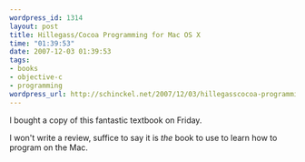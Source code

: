 ```yaml
--- 
wordpress_id: 1314
layout: post
title: Hillegass/Cocoa Programming for Mac OS X
time: "01:39:53"
date: 2007-12-03 01:39:53
tags: 
- books
- objective-c
- programming
wordpress_url: http://schinckel.net/2007/12/03/hillegasscocoa-programming-for-mac-os-x/
---
```

I bought a copy of this fantastic textbook on Friday.

I won't write a review, suffice to say it is _the_ book to use to learn how to program on the Mac.
